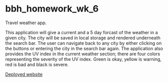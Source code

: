 # bbh_homework_wk_6

Travel weather app.

This application will give a current and a 5 day forcast of the weather in a given city. The city will be saved in local storage and rendered underneath the search bar. The user can navigate back to any city by either clicking on the buttons or entering the city in the search bar again. The application also provides the UV index in the current weather section; there are four colors representing the severity of the UV index. Green is okay, yellow is warning, red is bad and black is severe.  

[Deployed website](https://harben31.github.io/bbh_homework_wk_6/)

